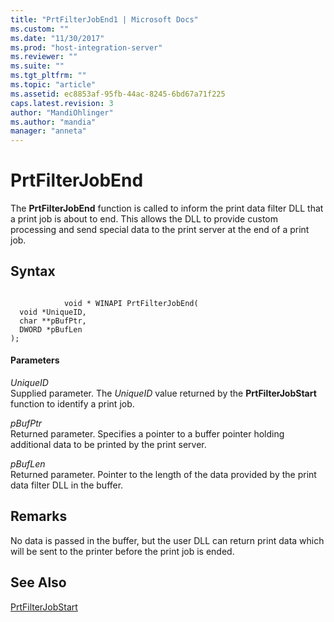 ```yaml
---
title: "PrtFilterJobEnd1 | Microsoft Docs"
ms.custom: ""
ms.date: "11/30/2017"
ms.prod: "host-integration-server"
ms.reviewer: ""
ms.suite: ""
ms.tgt_pltfrm: ""
ms.topic: "article"
ms.assetid: ec8853af-95fb-44ac-8245-6bd67a71f225
caps.latest.revision: 3
author: "MandiOhlinger"
ms.author: "mandia"
manager: "anneta"
---
```

# PrtFilterJobEnd
The **PrtFilterJobEnd** function is called to inform the print data filter DLL that a print job is about to end. This allows the DLL to provide custom processing and send special data to the print server at the end of a print job.  
  
## Syntax  
  
```  
  
            void * WINAPI PrtFilterJobEnd(   
  void *UniqueID,   
  char **pBufPtr,   
  DWORD *pBufLen    
);  
```  
  
#### Parameters  
 *UniqueID*  
 Supplied parameter. The *UniqueID* value returned by the **PrtFilterJobStart** function to identify a print job.  
  
 *pBufPtr*  
 Returned parameter. Specifies a pointer to a buffer pointer holding additional data to be printed by the print server.  
  
 *pBufLen*  
 Returned parameter. Pointer to the length of the data provided by the print data filter DLL in the buffer.  
  
## Remarks  
 No data is passed in the buffer, but the user DLL can return print data which will be sent to the printer before the print job is ended.  
  
## See Also  
 [PrtFilterJobStart](../core/prtfilterjobstart1.md)